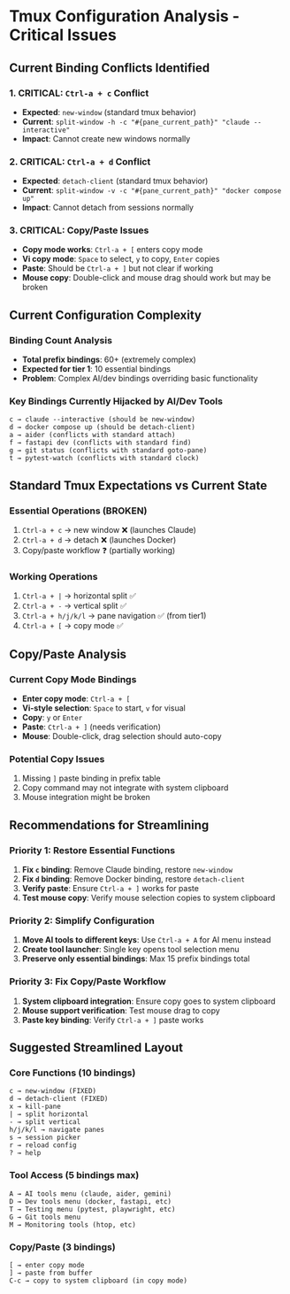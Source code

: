 # Tmux Configuration Analysis - Critical Issues

## Current Binding Conflicts Identified

### 1. **CRITICAL: `Ctrl-a + c` Conflict**
- **Expected**: `new-window` (standard tmux behavior)
- **Current**: `split-window -h -c "#{pane_current_path}" "claude --interactive"`
- **Impact**: Cannot create new windows normally

### 2. **CRITICAL: `Ctrl-a + d` Conflict**  
- **Expected**: `detach-client` (standard tmux behavior)
- **Current**: `split-window -v -c "#{pane_current_path}" "docker compose up"`
- **Impact**: Cannot detach from sessions normally

### 3. **CRITICAL: Copy/Paste Issues**
- **Copy mode works**: `Ctrl-a + [` enters copy mode
- **Vi copy mode**: `Space` to select, `y` to copy, `Enter` copies
- **Paste**: Should be `Ctrl-a + ]` but not clear if working
- **Mouse copy**: Double-click and mouse drag should work but may be broken

## Current Configuration Complexity

### Binding Count Analysis
- **Total prefix bindings**: 60+ (extremely complex)
- **Expected for tier 1**: 10 essential bindings
- **Problem**: Complex AI/dev bindings overriding basic functionality

### Key Bindings Currently Hijacked by AI/Dev Tools
```
c → claude --interactive (should be new-window)
d → docker compose up (should be detach-client)  
a → aider (conflicts with standard attach)
f → fastapi dev (conflicts with standard find)
g → git status (conflicts with standard goto-pane)
t → pytest-watch (conflicts with standard clock)
```

## Standard Tmux Expectations vs Current State

### Essential Operations (BROKEN)
1. `Ctrl-a + c` → new window ❌ (launches Claude)
2. `Ctrl-a + d` → detach ❌ (launches Docker)
3. Copy/paste workflow ❓ (partially working)

### Working Operations  
1. `Ctrl-a + |` → horizontal split ✅
2. `Ctrl-a + -` → vertical split ✅
3. `Ctrl-a + h/j/k/l` → pane navigation ✅ (from tier1)
4. `Ctrl-a + [` → copy mode ✅

## Copy/Paste Analysis

### Current Copy Mode Bindings
- **Enter copy mode**: `Ctrl-a + [`
- **Vi-style selection**: `Space` to start, `v` for visual
- **Copy**: `y` or `Enter` 
- **Paste**: `Ctrl-a + ]` (needs verification)
- **Mouse**: Double-click, drag selection should auto-copy

### Potential Copy Issues
1. Missing `]` paste binding in prefix table
2. Copy command may not integrate with system clipboard
3. Mouse integration might be broken

## Recommendations for Streamlining

### Priority 1: Restore Essential Functions
1. **Fix `c` binding**: Remove Claude binding, restore `new-window`
2. **Fix `d` binding**: Remove Docker binding, restore `detach-client`
3. **Verify paste**: Ensure `Ctrl-a + ]` works for paste
4. **Test mouse copy**: Verify mouse selection copies to system clipboard

### Priority 2: Simplify Configuration
1. **Move AI tools to different keys**: Use `Ctrl-a + A` for AI menu instead
2. **Create tool launcher**: Single key opens tool selection menu
3. **Preserve only essential bindings**: Max 15 prefix bindings total

### Priority 3: Fix Copy/Paste Workflow
1. **System clipboard integration**: Ensure copy goes to system clipboard
2. **Mouse support verification**: Test mouse drag to copy
3. **Paste key binding**: Verify `Ctrl-a + ]` paste works

## Suggested Streamlined Layout

### Core Functions (10 bindings)
```
c → new-window (FIXED)
d → detach-client (FIXED) 
x → kill-pane
| → split horizontal
- → split vertical
h/j/k/l → navigate panes
s → session picker
r → reload config
? → help
```

### Tool Access (5 bindings max)
```
A → AI tools menu (claude, aider, gemini)
D → Dev tools menu (docker, fastapi, etc)
T → Testing menu (pytest, playwright, etc)
G → Git tools menu
M → Monitoring tools (htop, etc)
```

### Copy/Paste (3 bindings)
```
[ → enter copy mode
] → paste from buffer  
C-c → copy to system clipboard (in copy mode)
```